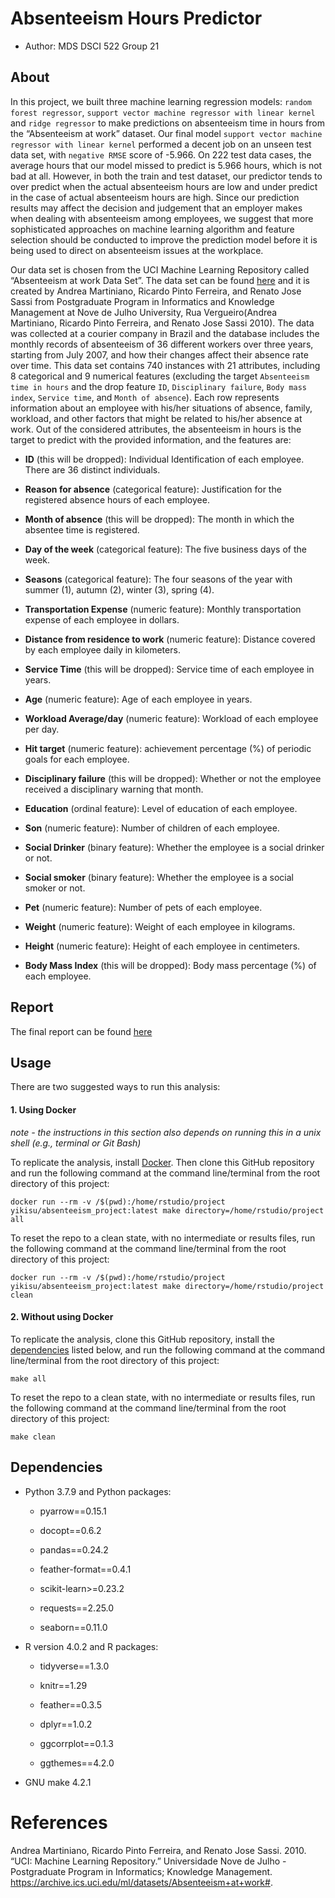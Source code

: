
# Absenteeism Hours Predictor

  - Author: MDS DSCI 522 Group 21

## About

In this project, we built three machine learning regression models:
`random forest regressor`, `support vector machine regressor with linear
kernel` and `ridge regressor` to make predictions on absenteeism time in
hours from the “Absenteeism at work” dataset. Our final model `support
vector machine regressor with linear kernel` performed a decent job on
an unseen test data set, with `negative RMSE` score of -5.966. On 222
test data cases, the average hours that our model missed to predict is
5.966 hours, which is not bad at all. However, in both the train and
test dataset, our predictor tends to over predict when the actual
absenteeism hours are low and under predict in the case of actual
absenteeism hours are high. Since our prediction results may affect the
decision and judgement that an employer makes when dealing with
absenteeism among employees, we suggest that more sophisticated
approaches on machine learning algorithm and feature selection should be
conducted to improve the prediction model before it is being used to
direct on absenteeism issues at the workplace.

Our data set is chosen from the UCI Machine Learning Repository called
“Absenteeism at work Data Set”. The data set can be found
[here](https://archive.ics.uci.edu/ml/datasets/Absenteeism+at+work#) and
it is created by Andrea Martiniano, Ricardo Pinto Ferreira, and Renato
Jose Sassi from Postgraduate Program in Informatics and Knowledge
Management at Nove de Julho University, Rua Vergueiro(Andrea Martiniano,
Ricardo Pinto Ferreira, and Renato Jose Sassi 2010). The data was
collected at a courier company in Brazil and the database includes the
monthly records of absenteeism of 36 different workers over three years,
starting from July 2007, and how their changes affect their absence rate
over time. This data set contains 740 instances with 21 attributes,
including 8 categorical and 9 numerical features (excluding the target
`Absenteeism time in hours` and the drop feature `ID`, `Disciplinary
failure`, `Body mass index`, `Service time`, and `Month of absence`).
Each row represents information about an employee with his/her
situations of absence, family, workload, and other factors that might be
related to his/her absence at work. Out of the considered attributes,
the absenteeism in hours is the target to predict with the provided
information, and the features are:

  - **ID** (this will be dropped): Individual Identification of each
    employee. There are 36 distinct individuals.

  - **Reason for absence** (categorical feature): Justification for the
    registered absence hours of each employee.

  - **Month of absence** (this will be dropped): The month in which the
    absentee time is registered.

  - **Day of the week** (categorical feature): The five business days of
    the week.

  - **Seasons** (categorical feature): The four seasons of the year with
    summer (1), autumn (2), winter (3), spring (4).

  - **Transportation Expense** (numeric feature): Monthly transportation
    expense of each employee in dollars.

  - **Distance from residence to work** (numeric feature): Distance
    covered by each employee daily in kilometers.

  - **Service Time** (this will be dropped): Service time of each
    employee in years.

  - **Age** (numeric feature): Age of each employee in years.

  - **Workload Average/day** (numeric feature): Workload of each
    employee per day.

  - **Hit target** (numeric feature): achievement percentage (%) of
    periodic goals for each employee.

  - **Disciplinary failure** (this will be dropped): Whether or not the
    employee received a disciplinary warning that month.

  - **Education** (ordinal feature): Level of education of each
    employee.

  - **Son** (numeric feature): Number of children of each employee.

  - **Social Drinker** (binary feature): Whether the employee is a
    social drinker or not.

  - **Social smoker** (binary feature): Whether the employee is a social
    smoker or not.

  - **Pet** (numeric feature): Number of pets of each employee.

  - **Weight** (numeric feature): Weight of each employee in kilograms.

  - **Height** (numeric feature): Height of each employee in
    centimeters.

  - **Body Mass Index** (this will be dropped): Body mass percentage (%)
    of each employee.

## Report

The final report can be found
[here](http://htmlpreview.github.io/?https://raw.githubusercontent.com/UBC-MDS/dsci-522_group-21/main/doc/absenteeism_predict_report.html)

## Usage

There are two suggested ways to run this analysis:

#### 1\. Using Docker

*note - the instructions in this section also depends on running this in
a unix shell (e.g., terminal or Git Bash)*

To replicate the analysis, install
[Docker](https://www.docker.com/get-started). Then clone this GitHub
repository and run the following command at the command line/terminal
from the root directory of this project:

    docker run --rm -v /$(pwd):/home/rstudio/project yikisu/absenteeism_project:latest make directory=/home/rstudio/project all

To reset the repo to a clean state, with no intermediate or results
files, run the following command at the command line/terminal from the
root directory of this project:

    docker run --rm -v /$(pwd):/home/rstudio/project yikisu/absenteeism_project:latest make directory=/home/rstudio/project clean

#### 2\. Without using Docker

To replicate the analysis, clone this GitHub repository, install the
[dependencies](#dependencies) listed below, and run the following
command at the command line/terminal from the root directory of this
project:

    make all

To reset the repo to a clean state, with no intermediate or results
files, run the following command at the command line/terminal from the
root directory of this project:

    make clean

## Dependencies

  - Python 3.7.9 and Python packages:
    
      - pyarrow==0.15.1
    
      - docopt==0.6.2
    
      - pandas==0.24.2
    
      - feather-format==0.4.1
    
      - scikit-learn\>=0.23.2
    
      - requests==2.25.0
    
      - seaborn==0.11.0

  - R version 4.0.2 and R packages:
    
      - tidyverse==1.3.0
    
      - knitr==1.29
    
      - feather==0.3.5
    
      - dplyr==1.0.2
    
      - ggcorrplot==0.1.3
    
      - ggthemes==4.2.0

  - GNU make 4.2.1

# References

<div id="refs" class="references">

<div id="ref-data">

Andrea Martiniano, Ricardo Pinto Ferreira, and Renato Jose Sassi. 2010.
“UCI: Machine Learning Repository.” Universidade Nove de Julho -
Postgraduate Program in Informatics; Knowledge Management.
<https://archive.ics.uci.edu/ml/datasets/Absenteeism+at+work#>.

</div>

</div>

